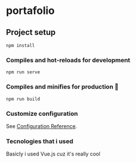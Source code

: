 # portafolio

## Project setup
```
npm install
```

### Compiles and hot-reloads for development
```
npm run serve
```

### Compiles and minifies for production 🚀
```
npm run build
```

### Customize configuration
See [Configuration Reference](https://cli.vuejs.org/config/).



### Tecnologies that i used

Basicly i used Vue.js cuz it's really cool 
